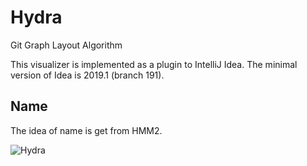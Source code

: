 # Hydra
Git Graph Layout Algorithm

This visualizer is implemented as a plugin to IntelliJ Idea.
The minimal version of Idea is 2019.1 (branch 191).


## Name
The idea of name is get from HMM2.

![Hydra](http://heroes.thelazy.net/wiki/images/f/f9/Creature_Hydra.gif)
